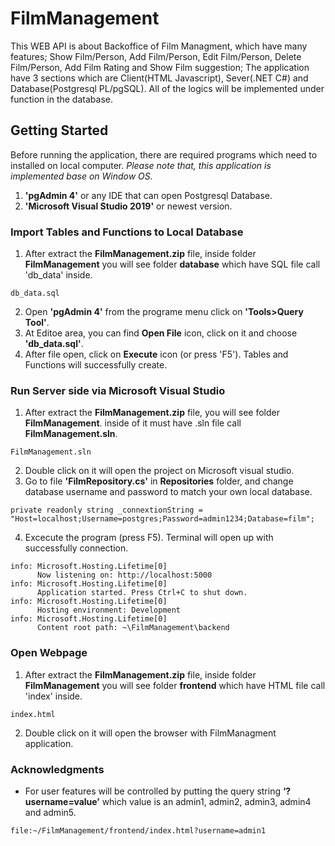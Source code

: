 # FilmManagement

  This WEB API is about Backoffice of Film Managment, which have many features; Show Film/Person, Add Film/Person, Edit Film/Person, Delete Film/Person, Add Film Rating and Show Film suggestion; The application have 3 sections which are Client(HTML Javascript), Sever(.NET C#) and Database(Postgresql PL/pgSQL). All of the logics will be implemented under function in the database.

## Getting Started

Before running the application, there are required programs which need to installed on local computer. 
*Please note that, this application is implemented base on Window OS.*
1. **'pgAdmin 4'** or any IDE that can open Postgresql Database.
2. **'Microsoft Visual Studio 2019'** or newest version.

### Import Tables and Functions to Local Database

1. After extract the **FilmManagement.zip** file, inside folder **FilmManagement** you will see folder **database** which have SQL file call 'db_data' inside.
```
db_data.sql
```
2. Open **'pgAdmin 4'** from the programe menu click on **'Tools>Query Tool'**.
3. At Editoe area, you can find **Open File** icon, click on it and choose **'db_data.sql'**.
4. After file open, click on **Execute** icon (or press 'F5'). Tables and Functions will successfully create.

### Run Server side via Microsoft Visual Studio

1. After extract the **FilmManagement.zip** file, you will see folder **FilmManagement**. inside of it must have .sln file call **FilmManagement.sln**.
```
FilmManagement.sln
```
2. Double click on it will open the project on Microsoft visual studio.
3. Go to file **'FilmRepository.cs'** in **Repositories** folder, and change database username and password to match your own local database.
```
private readonly string _connextionString = "Host=localhost;Username=postgres;Password=admin1234;Database=film";
```
4. Excecute the program (press F5). Terminal will open up with successfully connection.
```
info: Microsoft.Hosting.Lifetime[0]
      Now listening on: http://localhost:5000
info: Microsoft.Hosting.Lifetime[0]
      Application started. Press Ctrl+C to shut down.
info: Microsoft.Hosting.Lifetime[0]
      Hosting environment: Development
info: Microsoft.Hosting.Lifetime[0]
      Content root path: ~\FilmManagement\backend
```

### Open Webpage

1. After extract the **FilmManagement.zip** file, inside folder **FilmManagement** you will see folder **frontend** which have HTML file call 'index' inside.
```
index.html
```
2. Double click on it will open the browser with FilmManagment application.


### Acknowledgments

* For user features will be controlled by putting the query string **‘?username=value’** which value is an admin1, admin2, admin3, admin4 and admin5. 
```
file:~/FilmManagement/frontend/index.html?username=admin1
```
